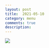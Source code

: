 ```yaml
---
layout: post
title:  2021-05-10
category: menu
comments: true
description: 
---
```


![]({{site.baseurl}}/assets/menu/{{page.title}}.png)
